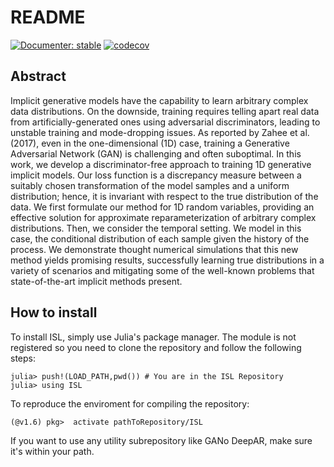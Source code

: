 # README

[![Documenter: stable](https://img.shields.io/badge/docs-dev-blue.svg)](https://josemanuel22.github.io/AdaptativeBlockLearning/dev/) [![codecov](https://codecov.io/gh/josemanuel22/AdaptativeBlockLearning/graph/badge.svg?token=DDQPSJ9KWQ)](https://codecov.io/gh/josemanuel22/AdaptativeBlockLearning)


## Abstract

Implicit generative models have the capability to learn arbitrary complex data distributions. On the downside, training requires telling apart real data from artificially-generated ones using adversarial discriminators, leading to unstable training and mode-dropping issues. As reported by Zahee et al. (2017), even in the one-dimensional (1D) case, training a Generative Adversarial Network (GAN) is challenging and often suboptimal. In this work, we develop a  discriminator-free approach to training 1D generative implicit models. Our loss function is a discrepancy measure between a suitably chosen transformation of the model samples and a uniform distribution; hence, it is invariant with respect to the true distribution of the data. We first formulate our method for 1D random variables, providing an effective solution for approximate reparameterization of arbitrary complex distributions. Then, we consider the temporal setting. We model in this case, the conditional distribution of each sample given the history of the process. We demonstrate thought numerical simulations that this new method yields promising results, successfully learning true distributions in a variety of scenarios and mitigating some of the well-known problems that state-of-the-art implicit methods present.

## How to install

To install ISL, simply use Julia's package manager. The module is not registered so you need to clone the repository and follow the following steps:

````
julia> push!(LOAD_PATH,pwd()) # You are in the ISL Repository
julia> using ISL
````

To reproduce the enviroment for compiling the repository:
````
(@v1.6) pkg>  activate pathToRepository/ISL
````

If you want to use any utility subrepository like GANo DeepAR, make sure it's within your path.

